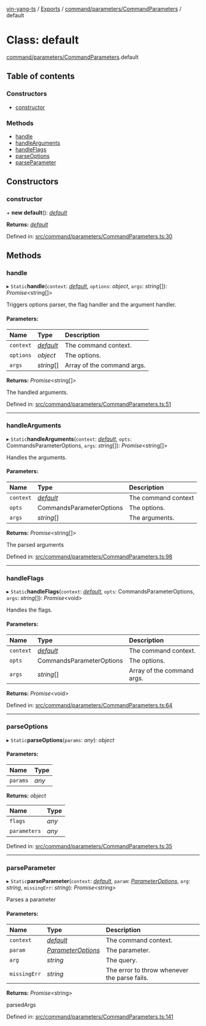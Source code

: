 [yin-yang-ts](../README.md) / [Exports](../modules.md) / [command/parameters/CommandParameters](../modules/command_parameters_commandparameters.md) / default

# Class: default

[command/parameters/CommandParameters](../modules/command_parameters_commandparameters.md).default

## Table of contents

### Constructors

- [constructor](command_parameters_commandparameters.default.md#constructor)

### Methods

- [handle](command_parameters_commandparameters.default.md#handle)
- [handleArguments](command_parameters_commandparameters.default.md#handlearguments)
- [handleFlags](command_parameters_commandparameters.default.md#handleflags)
- [parseOptions](command_parameters_commandparameters.default.md#parseoptions)
- [parseParameter](command_parameters_commandparameters.default.md#parseparameter)

## Constructors

### constructor

\+ **new default**(): [*default*](command_parameters_commandparameters.default.md)

**Returns:** [*default*](command_parameters_commandparameters.default.md)

Defined in: [src/command/parameters/CommandParameters.ts:30](https://github.com/DetroitWhiskey136/ying-yang-ts/blob/112e06c/src/command/parameters/CommandParameters.ts#L30)

## Methods

### handle

▸ `Static`**handle**(`context`: [*default*](command_commandcontext.default.md), `options`: *object*, `args`: *string*[]): *Promise*<string[]\>

Triggers options parser, the flag handler and the argument handler.

#### Parameters:

Name | Type | Description |
:------ | :------ | :------ |
`context` | [*default*](command_commandcontext.default.md) | The command context.   |
`options` | *object* | The options.   |
`args` | *string*[] | Array of the command args.   |

**Returns:** *Promise*<string[]\>

The handled arguments.

Defined in: [src/command/parameters/CommandParameters.ts:51](https://github.com/DetroitWhiskey136/ying-yang-ts/blob/112e06c/src/command/parameters/CommandParameters.ts#L51)

___

### handleArguments

▸ `Static`**handleArguments**(`context`: [*default*](command_commandcontext.default.md), `opts`: CommandsParameterOptions, `args`: *string*[]): *Promise*<string[]\>

Handles the arguments.

#### Parameters:

Name | Type | Description |
:------ | :------ | :------ |
`context` | [*default*](command_commandcontext.default.md) | The command context   |
`opts` | CommandsParameterOptions | The options.   |
`args` | *string*[] | The arguments.   |

**Returns:** *Promise*<string[]\>

The parsed arguments

Defined in: [src/command/parameters/CommandParameters.ts:98](https://github.com/DetroitWhiskey136/ying-yang-ts/blob/112e06c/src/command/parameters/CommandParameters.ts#L98)

___

### handleFlags

▸ `Static`**handleFlags**(`context`: [*default*](command_commandcontext.default.md), `opts`: CommandsParameterOptions, `args`: *string*[]): *Promise*<void\>

Handles the flags.

#### Parameters:

Name | Type | Description |
:------ | :------ | :------ |
`context` | [*default*](command_commandcontext.default.md) | The command context.   |
`opts` | CommandsParameterOptions | The options.   |
`args` | *string*[] | Array of the command args.   |

**Returns:** *Promise*<void\>

Defined in: [src/command/parameters/CommandParameters.ts:64](https://github.com/DetroitWhiskey136/ying-yang-ts/blob/112e06c/src/command/parameters/CommandParameters.ts#L64)

___

### parseOptions

▸ `Static`**parseOptions**(`params`: *any*): *object*

#### Parameters:

Name | Type |
:------ | :------ |
`params` | *any* |

**Returns:** *object*

Name | Type |
:------ | :------ |
`flags` | *any* |
`parameters` | *any* |

Defined in: [src/command/parameters/CommandParameters.ts:35](https://github.com/DetroitWhiskey136/ying-yang-ts/blob/112e06c/src/command/parameters/CommandParameters.ts#L35)

___

### parseParameter

▸ `Static`**parseParameter**(`context`: [*default*](command_commandcontext.default.md), `param`: [*ParameterOptions*](../interfaces/command_parameters_types_parameter.parameteroptions.md), `arg`: *string*, `missingErr`: *string*): *Promise*<string\>

Parses a parameter

#### Parameters:

Name | Type | Description |
:------ | :------ | :------ |
`context` | [*default*](command_commandcontext.default.md) | The command context.   |
`param` | [*ParameterOptions*](../interfaces/command_parameters_types_parameter.parameteroptions.md) | The parameter.   |
`arg` | *string* | The query.   |
`missingErr` | *string* | The error to throw whenever the parse fails.   |

**Returns:** *Promise*<string\>

parsedArgs

Defined in: [src/command/parameters/CommandParameters.ts:141](https://github.com/DetroitWhiskey136/ying-yang-ts/blob/112e06c/src/command/parameters/CommandParameters.ts#L141)

